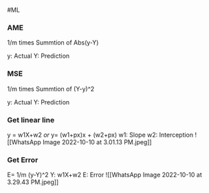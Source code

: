 #ML

### AME
1/m times Summtion of Abs(y-Y)

y: Actual
Y: Prediction


### MSE
1/m times Summtion of (Y-y)^2

y: Actual
Y: Prediction

### Get linear line
y = w1X+w2
_or_
y= (w1+px)x + (w2+px)
w1: Slope
w2: Interception
![[WhatsApp Image 2022-10-10 at 3.01.13 PM.jpeg]]


### Get Error
E= 1/m (y-Y)^2
Y: w1X+w2
E: Error
![[WhatsApp Image 2022-10-10 at 3.29.43 PM.jpeg]]